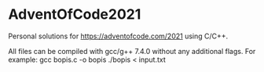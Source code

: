 # AdventOfCode2021
Personal solutions for https://adventofcode.com/2021 using C/C++.

All files can be compiled with gcc/g++ 7.4.0 without any additional flags. For example:
  gcc bopis.c -o bopis
  ./bopis < input.txt

